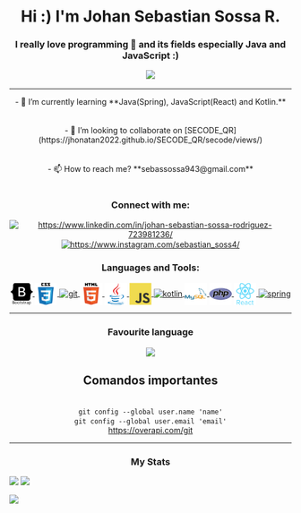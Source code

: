 <h1 align="center">Hi :) I'm  Johan Sebastian Sossa R.</h1>
<h3 align="center">I really love  programming 🧡 and its fields especially Java and JavaScript :)</h3>

<div id="header" align="center">
   <img src="https://media.tenor.com/sDYh_lVH2ToAAAAd/bojack-bojack-horseman.gif" width="45%"/>
  
</div>
<hr>
<div id="header" align="center">
  <center> - 🌱 I’m currently learning **Java(Spring), JavaScript(React) and Kotlin.**</center>
<br><br>

<center>- 👯 I’m looking to collaborate on [SECODE_QR](https://jhonatan2022.github.io/SECODE_QR/secode/views/)</center>
<br><br>

<center>- 📫 How to reach me? **sebassossa943@gmail.com**</center>
<br>

<h3 align="center">Connect with me:</h3>
<p align="center">
<a href="https://linkedin.com/in/https://www.linkedin.com/in/johan-sebastian-sossa-rodriguez-723981236/" target="blank"><img align="center" src="https://raw.githubusercontent.com/rahuldkjain/github-profile-readme-generator/master/src/images/icons/Social/linked-in-alt.svg" alt="https://www.linkedin.com/in/johan-sebastian-sossa-rodriguez-723981236/" height="30" width="40" /></a>
<a href="https://instagram.com/https://www.instagram.com/sebastian_soss4/" target="blank"><img align="center" src="https://raw.githubusercontent.com/rahuldkjain/github-profile-readme-generator/master/src/images/icons/Social/instagram.svg" alt="https://www.instagram.com/sebastian_soss4/" height="30" width="40" /></a>
</p>

<h3 align="center">Languages and Tools:</h3>
<p align="center"> <a href="https://getbootstrap.com" target="_blank" rel="noreferrer"> <img align="center"  src="https://raw.githubusercontent.com/devicons/devicon/master/icons/bootstrap/bootstrap-plain-wordmark.svg" alt="bootstrap" width="40" height="40"/> </a> <a href="https://www.w3schools.com/css/" target="_blank" rel="noreferrer"> <img align="center"  src="https://raw.githubusercontent.com/devicons/devicon/master/icons/css3/css3-original-wordmark.svg" alt="css3" width="40" height="40"/> </a> <a href="https://git-scm.com/" target="_blank" rel="noreferrer"> <img align="center" src="https://www.vectorlogo.zone/logos/git-scm/git-scm-icon.svg" alt="git" width="40" height="40"/> </a> <a href="https://www.w3.org/html/" target="_blank" rel="noreferrer"> <img align="center"  src="https://raw.githubusercontent.com/devicons/devicon/master/icons/html5/html5-original-wordmark.svg" alt="html5" width="40" height="40"/> </a> <a href="https://www.java.com" target="_blank" rel="noreferrer"> <img align="center"  src="https://raw.githubusercontent.com/devicons/devicon/master/icons/java/java-original.svg" alt="java" width="40" height="40"/> </a> <a href="https://developer.mozilla.org/en-US/docs/Web/JavaScript" target="_blank" rel="noreferrer"> <img align="center"  src="https://raw.githubusercontent.com/devicons/devicon/master/icons/javascript/javascript-original.svg" alt="javascript" width="40" height="40"/> </a> <a href="https://kotlinlang.org" target="_blank" rel="noreferrer"> <img align="center"  src="https://www.vectorlogo.zone/logos/kotlinlang/kotlinlang-icon.svg" alt="kotlin" width="40" height="40"/> </a> <a href="https://www.mysql.com/" target="_blank" rel="noreferrer"> <img align="center"  src="https://raw.githubusercontent.com/devicons/devicon/master/icons/mysql/mysql-original-wordmark.svg" alt="mysql" width="40" height="40"/> </a> <a href="https://www.php.net" target="_blank" rel="noreferrer"> <img align="center"  src="https://raw.githubusercontent.com/devicons/devicon/master/icons/php/php-original.svg" alt="php" width="40" height="40"/> </a> <a href="https://reactjs.org/" target="_blank" rel="noreferrer"> <img align ="center" src="https://raw.githubusercontent.com/devicons/devicon/master/icons/react/react-original-wordmark.svg" alt="react" width="40" height="40"/> </a> <a href="https://spring.io/" target="_blank" rel="noreferrer"> <img align="center" src="https://www.vectorlogo.zone/logos/springio/springio-icon.svg" alt="spring" width="40" height="40"/> </a> 
  <hr>
  <h3 align="center">Favourite language</h3>
   <img  align="center" src="https://media0.giphy.com/media/KAq5w47R9rmTuvWOWa/giphy.gif" width="10%"/>
  </p>
</div>
   <div id="header" align="center">
<h2>Comandos importantes</h2>
<code>
git config --global user.name 'name'
git config --global user.email 'email'
</code>

<a href='https://overapi.com/git' target='_blank'>
https://overapi.com/git
</a>
   </div>
</div>

  <hr>
  <h3 align="center">My Stats</h3>
  
 ![](http://github-readme-streak-stats.herokuapp.com?user=Sebastian-Sossa18&theme=whitelight&background=f2f0f0)
 ![](https://github-readme-stats.vercel.app/api/top-langs/?username=Sebastian-Sossa18&theme=radical&layout=compact&)

<a href="https://github.com/ashutosh00710/github-readme-activity-graph"><img src="https://github-readme-activity-graph.cyclic.app/graph/?username=Sebastian-Sossa18&bg_color=f2f0f0&color=00e313&line=00e313&point=1c1001&hide_border=true" /></a>
</p>
</div>



